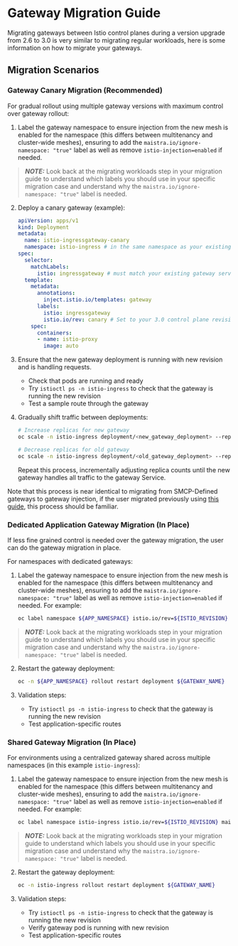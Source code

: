 # Gateway Migration Guide

Migrating gateways between Istio control planes during a version upgrade from 2.6 to 3.0 is very similar to migrating regular workloads, here is some information on how to migrate your gateways.

## Migration Scenarios

### Gateway Canary Migration (Recommended)

For gradual rollout using multiple gateway versions with maximum control over gateway rollout:

1. Label the gateway namespace to ensure injection from the new mesh is enabled for the namespace (this differs between multitenancy and cluster-wide meshes), ensuring to add the `maistra.io/ignore-namespace: "true"` label as well as remove `istio-injection=enabled` if needed.

> **_NOTE:_** Look back at the migrating workloads step in your migration guide to understand which labels you should use in your specific migration case and understand why the `maistra.io/ignore-namespace: "true"` label is needed. 

2. Deploy a canary gateway (example):
   ```yaml
   apiVersion: apps/v1
   kind: Deployment
   metadata:
     name: istio-ingressgateway-canary
     namespace: istio-ingress # in the same namespace as your existing gateway
   spec:
     selector:
       matchLabels:
         istio: ingressgateway # must match your existing gateway service selector
     template:
       metadata:
         annotations:
           inject.istio.io/templates: gateway
         labels:
           istio: ingressgateway
           istio.io/rev: canary # Set to your 3.0 control plane revision
       spec:
         containers:
         - name: istio-proxy
           image: auto
   ```

3. Ensure that the new gateway deployment is running with new revision and is handling requests.
   - Check that pods are running and ready
   - Try `istioctl ps -n istio-ingress` to check that the gateway is running the new revision
   - Test a sample route through the gateway

4. Gradually shift traffic between deployments:
   ```bash
   # Increase replicas for new gateway
   oc scale -n istio-ingress deployment/<new_gateway_deployment> --replicas <new_number_of_replicas>
   
   # Decrease replicas for old gateway
   oc scale -n istio-ingress deployment/<old_gateway_deployment> --replicas <new_number_of_replicas>
   ```

   Repeat this process, incrementally adjusting replica counts until the new gateway handles all traffic to the gateway Service.

Note that this process is near identical to migrating from SMCP-Defined gateways to gateway injection, if the user migrated previously using [this guide](https://docs.redhat.com/en/documentation/openshift_container_platform/4.17/html/service_mesh/service-mesh-2-x#ossm-migrating-from-smcp-defined-gateways-to-gateway-injection_gateway-migration), this process should be familiar.

### Dedicated Application Gateway Migration (In Place)

If less fine grained control is needed over the gateway migration, the user can do the gateway migration in place.

For namespaces with dedicated gateways:

1. Label the gateway namespace to ensure injection from the new mesh is enabled for the namespace (this differs between multitenancy and cluster-wide meshes), ensuring to add the `maistra.io/ignore-namespace: "true"` label as well as remove `istio-injection=enabled` if needed. For example:
   ```bash
   oc label namespace ${APP_NAMESPACE} istio.io/rev=${ISTIO_REVISION} maistra.io/ignore-namespace="true"
   ```
> **_NOTE:_** Look back at the migrating workloads step in your migration guide to understand which labels you should use in your specific migration case and understand why the `maistra.io/ignore-namespace: "true"` label is needed.


2. Restart the gateway deployment:
   ```bash
   oc -n ${APP_NAMESPACE} rollout restart deployment ${GATEWAY_NAME}
   ```

3. Validation steps:
   - Try `istioctl ps -n istio-ingress` to check that the gateway is running the new revision
   - Test application-specific routes

### Shared Gateway Migration (In Place)

For environments using a centralized gateway shared across multiple namespaces (in this example `istio-ingress`):

1. Label the gateway namespace to ensure injection from the new mesh is enabled for the namespace (this differs between multitenancy and cluster-wide meshes), ensuring to add the `maistra.io/ignore-namespace: "true"` label as well as remove `istio-injection=enabled` if needed. For example:
   ```bash
   oc label namespace istio-ingress istio.io/rev=${ISTIO_REVISION} maistra.io/ignore-namespace="true"
   ```
> **_NOTE:_** Look back at the migrating workloads step in your migration guide to understand which labels you should use in your specific migration case and understand why the `maistra.io/ignore-namespace: "true"` label is needed.


2. Restart the gateway deployment:
   ```bash
   oc -n istio-ingress rollout restart deployment ${GATEWAY_NAME}
   ```
   
3. Validation steps:
   - Try `istioctl ps -n istio-ingress` to check that the gateway is running the new revision
   - Verify gateway pod is running with new revision
   - Test application-specific routes